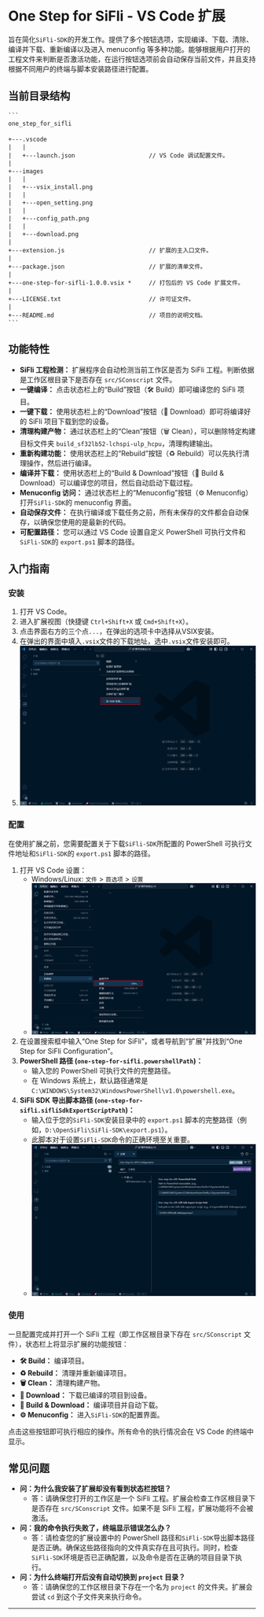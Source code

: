 # One Step for SiFli - VS Code 扩展

旨在简化`SiFli-SDK`的开发工作。提供了多个按钮选项，实现编译、下载、清除、编译并下载、重新编译以及进入 menuconfig 等多种功能。能够根据用户打开的工程文件来判断是否激活功能，在运行按钮选项前会自动保存当前文件，并且支持根据不同用户的终端与脚本安装路径进行配置。

## 当前目录结构

    ```
    one_step_for_sifli

    +---.vscode
    |   |
    |   +---launch.json                     // VS Code 调试配置文件。
    |
    +---images
    |   |
    |   +---vsix_install.png
    |   |     
    |   +---open_setting.png
    |   | 
    |   +---config_path.png
    |   |
    |   +---download.png
    |
    +---extension.js                        // 扩展的主入口文件。
    |
    +---package.json                        // 扩展的清单文件。
    |
    +---one-step-for-sifli-1.0.0.vsix *     // 打包后的 VS Code 扩展文件。
    |
    +---LICENSE.txt                         // 许可证文件。
    |
    +---README.md                           // 项目的说明文档。
    ```

## 功能特性

* **SiFli 工程检测：** 扩展程序会自动检测当前工作区是否为 SiFli 工程。判断依据是工作区根目录下是否存在 `src/SConscript` 文件。
* **一键编译：** 点击状态栏上的“Build”按钮（🛠️ Build）即可编译您的 SiFli 项目。
* **一键下载：** 使用状态栏上的“Download”按钮（💾 Download）即可将编译好的 SiFli 项目下载到您的设备。
* **清理构建产物：** 通过状态栏上的“Clean”按钮（🗑️ Clean），可以删除特定构建目标文件夹 `build_sf32lb52-lchspi-ulp_hcpu`，清理构建输出。
* **重新构建功能：** 使用状态栏上的“Rebuild”按钮（♻️ Rebuild）可以先执行清理操作，然后进行编译。
* **编译并下载：** 使用状态栏上的“Build & Download”按钮（🚀 Build & Download）可以编译您的项目，然后自动启动下载过程。
* **Menuconfig 访问：** 通过状态栏上的“Menuconfig”按钮（⚙️ Menuconfig）打开`SiFli-SDK`的 menuconfig 界面。
* **自动保存文件：** 在执行编译或下载任务之前，所有未保存的文件都会自动保存，以确保您使用的是最新的代码。
* **可配置路径：** 您可以通过 VS Code 设置自定义 PowerShell 可执行文件和`SiFli-SDK`的 `export.ps1` 脚本的路径。

## 入门指南

### 安装

1.  打开 VS Code。
2.  进入扩展视图（快捷键 `Ctrl+Shift+X` 或 `Cmd+Shift+X`）。
3.  点击界面右方的三个点`...`，在弹出的选项卡中选择从VSIX安装。
4.  在弹出的界面中填入`.vsix`文件的下载地址，选中`.vsix`文件安装即可。
5.  ![如何安装插件截图](images\vsix_install.png)
### 配置

在使用扩展之前，您需要配置关于下载`SiFli-SDK`所配置的 PowerShell 可执行文件地址和`SiFli-SDK`的 `export.ps1` 脚本的路径。

1.  打开 VS Code 设置：
    * Windows/Linux: `文件` > `首选项` > `设置`
    * ![如何打开设置截图](images\open_setting.png)
2.  在设置搜索框中输入“One Step for SiFli”，或者导航到“扩展”并找到“One Step for SiFli Configuration”。
3.  **PowerShell 路径 (`one-step-for-sifli.powershellPath`)：**
    * 输入您的 PowerShell 可执行文件的完整路径。
    * 在 Windows 系统上，默认路径通常是 `C:\WINDOWS\System32\WindowsPowerShell\v1.0\powershell.exe`。
4.  **SiFli SDK 导出脚本路径 (`one-step-for-sifli.sifliSdkExportScriptPath`)：**
    * 输入位于您的`SiFli-SDK`安装目录中的 `export.ps1` 脚本的完整路径（例如，`D:\OpenSiFli\SiFli-SDK\export.ps1`）。
    * 此脚本对于设置`SiFli-SDK`命令的正确环境至关重要。
    * ![如何填写SF32终端和export.ps1脚本路径截图](images\config_path.png)
### 使用

一旦配置完成并打开一个 SiFli 工程（即工作区根目录下存在 `src/SConscript` 文件），状态栏上将显示扩展的功能按钮：

* **🛠️ Build：** 编译项目。
* **♻️ Rebuild：** 清理并重新编译项目。
* **🗑️ Clean：** 清理构建产物。
* **💾 Download：** 下载已编译的项目到设备。
* **🚀 Build & Download：** 编译项目并自动下载。
* **⚙️ Menuconfig：** 进入`SiFli-SDK`的配置界面。

点击这些按钮即可执行相应的操作。所有命令的执行情况会在 VS Code 的终端中显示。

## 常见问题

* **问：为什么我安装了扩展却没有看到状态栏按钮？**
    * 答：请确保您打开的工作区是一个 SiFli 工程。扩展会检查工作区根目录下是否存在 `src/SConscript` 文件。如果不是 SiFli 工程，扩展功能将不会被激活。
* **问：我的命令执行失败了，终端显示错误怎么办？**
    * 答：请检查您的扩展设置中的 PowerShell 路径和`SiFli-SDK`导出脚本路径是否正确。确保这些路径指向的文件真实存在且可执行。同时，检查`SiFli-SDK`环境是否已正确配置，以及命令是否在正确的项目目录下执行。
* **问：为什么终端打开后没有自动切换到 `project` 目录？**
    * 答：请确保您的工作区根目录下存在一个名为 `project` 的文件夹。扩展会尝试 `cd` 到这个子文件夹来执行命令。

---